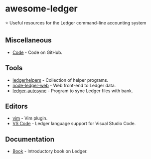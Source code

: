 # awesome-ledger

:star: Useful resources for the Ledger command-line accounting system

## Miscellaneous

- [Code](https://github.com/ledger/ledger) - Code on GitHub.

## Tools

- [ledgerhelpers](https://github.com/Rudd-O/ledgerhelpers) - Collection of helper programs.
- [node-ledger-web](https://github.com/slashdotdash/node-ledger-web) - Web front-end to Ledger data.
- [ledger-autosync](https://github.com/egh/ledger-autosync) - Program to sync Ledger files with bank.

## Editors

- [vim](https://github.com/ledger/vim-ledger) - Vim plugin.
- [VS Code](https://github.com/mariosangiorgio/vscode-ledger) - Ledger language support for Visual Studio Code.

## Documentation

- [Book](https://github.com/rolfschr/GSWL-book) - Introductory book on Ledger.
